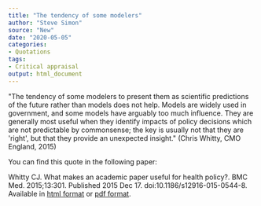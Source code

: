 ```yaml
---
title: "The tendency of some modelers"
author: "Steve Simon"
source: "New"
date: "2020-05-05"
categories:
- Quotations
tags:
- Critical appraisal
output: html_document
---
```


"The tendency of some modelers to present them as scientific predictions of the future rather than models does not help. Models are widely used in government, and some models have arguably too much influence. They are generally most useful when they identify impacts of policy decisions which are not predictable by commonsense; the key is usually not that they are 'right', but that they provide an unexpected insight." (Chris Whitty, CMO England, 2015)

<!---More--->

You can find this quote in the following paper:

Whitty CJ. What makes an academic paper useful for health policy?. BMC Med. 2015;13:301. Published 2015 Dec 17. doi:10.1186/s12916-015-0544-8. Available in [html format](https://www.ncbi.nlm.nih.gov/pmc/articles/PMC4682263/) or [pdf format](https://www.ncbi.nlm.nih.gov/pmc/articles/PMC4682263/pdf/12916_2015_Article_544.pdf).
